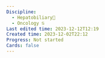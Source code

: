 ```yaml
---
Discipline:
  - Hepatobiliary🍺
  - Oncology ♋
Last edited time: 2023-12-12T12:19
Created time: 2023-12-02T22:12
Progress: Not started
Cards: false
---
```

